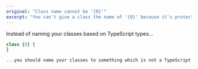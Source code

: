 ```yaml
---
original: "Class name cannot be '{0}'"
excerpt: "You can't give a class the name of '{0}' because it's protected by TypeScript."
---
```


Instead of naming your classes based on TypeScript types...

```ts
class {0} {
}

...you should name your classes to something which is not a TypeScript type. Check out all the types in the docs on [Everyday Types](https://www.typescriptlang.org/docs/handbook/2/everyday-types.html).